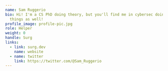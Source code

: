 ```yaml
---
name: Sam Ruggerio
bio: Hi! I'm a CS PhD doing theory, but you'll find me in cybersec doing neat
  things as well!
profile_image: profile-pic.jpg
role: Helper
weight: 0
handle: Surg
links:
  - link: surg.dev
    name: website
  - name: twitter
    link: https://twitter.com/@Sam_Ruggerio
---
```

